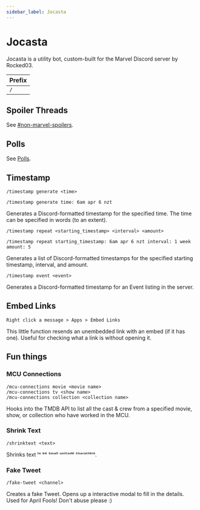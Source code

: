 ```yaml
---
sidebar_label: Jocasta
---
```


# Jocasta

Jocasta is a utility bot, custom-built for the Marvel Discord server by Rocked03.

| Prefix |
| ------ |
| `/`    |

## Spoiler Threads

See [#non-marvel-spoilers](../server-layout/channels/spoiler-channels#non-marvel-spoilers).


## Polls

See [Polls](../events/polls).


## Timestamp

```
/timestamp generate <time>

/timestamp generate time: 6am apr 6 nzt
```

Generates a Discord-formatted timestamp for the specified time. The time can be specified in words (to an extent).

```
/timestamp repeat <starting_timestamp> <interval> <amount>

/timestamp repeat starting_timestamp: 6am apr 6 nzt interval: 1 week amount: 5
```

Generates a list of Discord-formatted timestamps for the specified starting timestamp, interval, and amount.

```
/timestamp event <event>
```

Generates a Discord-formatted timestamp for an Event listing in the server.


## Embed Links

`Right click a message > Apps > Embed Links`

This little function resends an unembedded link with an embed (if it has one). Useful for checking what a link is without opening it.


## Fun things

### MCU Connections

```
/mcu-connections movie <movie name>
/mcu-connections tv <show name>
/mcu-connections collection <collection name>
```

Hooks into the TMDB API to list all the cast & crew from a specified movie, show, or collection who have worked in the MCU. 

### Shrink Text

```
/shrinktext <text>
```

Shrinks text ᵗᵒ ᵇᵉ ˢᵐᵃˡˡ ᵘⁿⁱᶜᵒᵈᵉ ᶜʰᵃʳᵃᶜᵗᵉʳˢ.

### Fake Tweet

```
/fake-tweet <channel>
```

Creates a fake Tweet. Opens up a interactive modal to fill in the details. Used for April Fools! Don't abuse please :)

